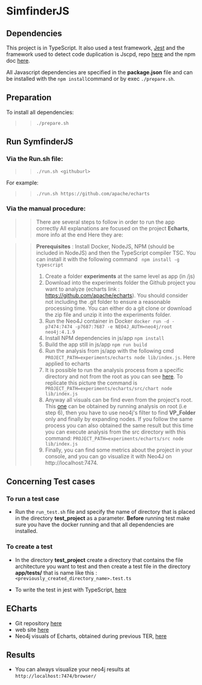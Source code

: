 # SimfinderJS

## Dependencies

This project is in TypeScript.
It also used a test framework, [Jest](https://jestjs.io/fr/) and the framework used to detect code duplication is Jscpd, repo [here](https://github.com/kucherenko/jscpd) and the npm doc [here](https://www.npmjs.com/package/jscpd).

All Javascript dependencies are specified in the **package.json** file and can be installed with the ```npm install```command or by exec ```./prepare.sh```.

## Preparation

To install all dependencies:

>>```./prepare.sh```


## Run SymfinderJS

### Via the Run.sh file:

>>```./run.sh <githuburl>```

For example:

>>```./run.sh https://github.com/apache/echarts```

### Via the manual procedure:

>> There are several steps to follow in order to run the app correctly
>> All explanations are focused on the project **Echarts**, more info at the end
>> Here they are:

>> **Prerequisites** : Install Docker, NodeJS, NPM (should be included in NodeJS) and then the TypeScript compiler TSC. You can install it with the following command ``` npm install -g typescript```
>> 1. Create a folder **experiments** at the same level as app (in /js)
>> 2. Download into the experiments folder the Github project you want to analyze (echarts link : https://github.com/apache/echarts). You should consider not including the .git folder to ensure a reasonable processing time. You can either do a git clone or download the zip file and unzip it into the experiments folder.
>> 3. Run the Neo4J container in Docker ``` docker run -d -p7474:7474 -p7687:7687 -e NEO4J_AUTH=neo4j/root neo4j:4.1.9 ```
>> 4. Install NPM dependencies in js/app ``` npm install ```
>> 5. Build the app still in js/app ``` npm run build ```
>> 6. Run the analysis from js/app with the following cmd ``` PROJECT_PATH=experiments/echarts node lib/index.js```. Here applied to echarts </br>
>> 7. It is possible to run the analysis process from a specific directory and not from the root as you can see [here](https://github.com/DeathStar3-projects/symfinder-js-ter-m1/blob/main/js/neo4J%20analysis%20results/ECharts/echart-chart_analysis.png). To replicate this picture the command is ``` PROJECT_PATH=experiments/echarts/src/chart node lib/index.js```
>> 8. Anyway all visuals can be find even from the project's root. This [one](https://github.com/DeathStar3-projects/symfinder-js-ter-m1/blob/main/js/neo4J%20analysis%20results/ECharts/echarts_vp_folders.png) can be obtained by running analysis on root (i.e step 6), then you have to use neo4j's filter to find **VP_Folder** only and finally by expanding nodes. If you follow the same process you can also obtained the same result but this time you can execute analysis from the src directory with this command: ```PROJECT_PATH=experiments/echarts/src node lib/index.js```
>> 9. Finally, you can find some metrics about the project in your console, and you can go visualize it with Neo4J on http://localhost:7474.

## Concerning Test cases

### To run a test case

- Run the ``` run_test.sh ``` file and specify the name of directory that is placed in the directory **test_project** as a parameter. **Before** running test make sure you have the docker running and that all dependencies are installed.

### To create a test

- In the directory **test_project** create a directory that contains the file architecture you want to test and then create a test file in the directory **app/tests/** that is name like this : ```<previously_created_directory_name>.test.ts```

- To write the test in jest with TypeScript, [here](https://jestjs.io/docs/getting-started#using-typescript)

## ECharts

- Git repository [here](https://github.com/apache/echarts)
- web site [here](https://echarts.apache.org/en/index.html)
- Neo4j visuals of Echarts, obtained during previous TER, [here](https://github.com/DeathStar3-projects/symfinder-js-ter-m1/tree/main/js/neo4J%20analysis%20results/ECharts)
## Results

- You can always visualize your neo4j results at ```http://localhost:7474/browser/```

